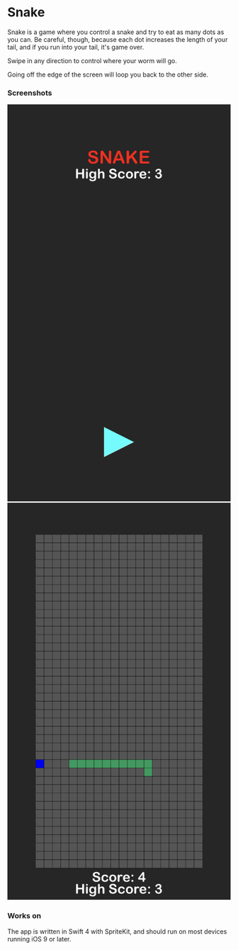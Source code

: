 # Snake
Snake is a game where you control a snake and try to eat as many dots as you can. Be careful, though, because each dot increases the length of your tail, and if you run into your tail, it's game over.

Swipe in any direction to control where your worm will go.

Going off the edge of the screen will loop you back to the other side.

### Screenshots
![ScreenShot](/Screenshots/AppInterfaceStart.png)
![ScreenShot](/Screenshots/AppInterfaceGame.png)

### Works on
The app is written in Swift 4 with SpriteKit, and should run on most devices running iOS 9 or later.
